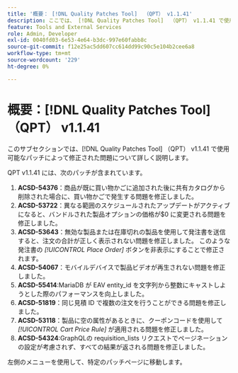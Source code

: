 ```yaml
---
title: '概要： [!DNL Quality Patches Tool]  （QPT） v1.1.41'
description: ここでは、 [!DNL Quality Patches Tool]  （QPT） v1.1.41 で使用可能なパッチによって修正された問題について詳しく説明します。
feature: Tools and External Services
role: Admin, Developer
exl-id: 0040fd03-6e53-4e64-b3dc-997e60fabb8c
source-git-commit: f12e25ac5dd607cc614dd99c90c5e104b2cee6a8
workflow-type: tm+mt
source-wordcount: '229'
ht-degree: 0%

---
```


# 概要：[!DNL Quality Patches Tool] （QPT） v1.1.41

このサブセクションでは、[!DNL Quality Patches Tool] （QPT） v1.1.41 で使用可能なパッチによって修正された問題について詳しく説明します。

QPT v1.1.41 には、次のパッチが含まれています。

1. **ACSD-54376**：商品が既に買い物かごに追加された後に共有カタログから削除された場合に、買い物かごで発生する問題を修正しました。
1. **ACSD-53722**：異なる範囲のスケジュールされたアップデートがアクティブになると、バンドルされた製品オプションの価格が$0 に変更される問題を修正しました。
1. **ACSD-53643**：無効な製品または在庫切れの製品を使用して発注書を送信すると、注文の合計が正しく表示されない問題を修正しました。 このような発注書の *[!UICONTROL Place Order]* ボタンを非表示にすることで修正されます。
1. **ACSD-54067**：モバイルデバイスで製品ビデオが再生されない問題を修正しました。
1. **ACSD-55414**:MariaDB が EAV entity_id を文字列から整数にキャストしようとした際のパフォーマンスを向上しました。
1. **ACSD-51819**：同じ見積 ID で複数の注文を行うことができる問題を修正しました。
1. **ACSD-53118**：製品に空の属性があるときに、クーポンコードを使用して *[!UICONTROL Cart Price Rule]* が適用される問題を修正しました。
1. **ACSD-54324**:GraphQLの requisition_lists リクエストでページネーションの設定が考慮されず、すべての結果が返される問題を修正しました。

左側のメニューを使用して、特定のパッチページに移動します。
